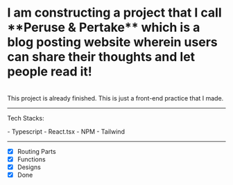 <h1> I am constructing a project that I call **Peruse & Pertake** which is a blog posting website wherein users can share their thoughts and let people read it!</h1>
<br> 
This project is already finished. This is just a front-end practice that I made.
<hr>
<p>Tech Stacks:</p>
- Typescript
- React.tsx
- NPM
- Tailwind
<hr>

- [x] Routing Parts
- [x] Functions
- [x] Designs
- [x] Done
